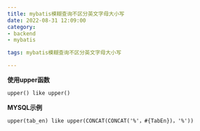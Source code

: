 ```yaml
---
title: mybatis模糊查询不区分英文字母大小写
date: 2022-08-31 12:09:00
category:
- backend
- mybatis

tags: mybatis模糊查询不区分英文字母大小写

---
```


**使用upper函数**

```xml
upper() like upper()
```

**MYSQL示例**

```xml
upper(tab_en) like upper(CONCAT(CONCAT('%'，#{TabEn})，'%'))
```